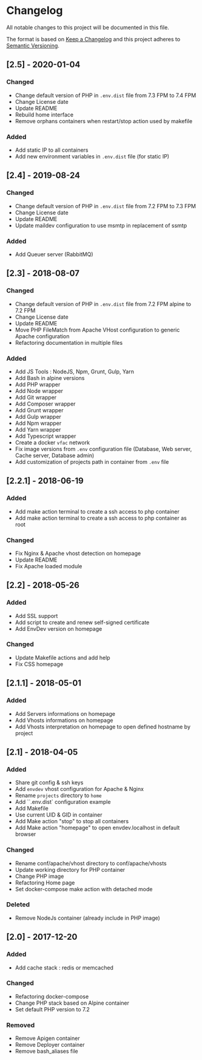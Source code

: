 # Changelog

All notable changes to this project will be documented in this file.

The format is based on [Keep a Changelog](http://keepachangelog.com/en/1.0.0/)
and this project adheres to [Semantic Versioning](http://semver.org/spec/v2.0.0.html).

## [2.5] - 2020-01-04

### Changed

- Change default version of PHP in `.env.dist` file from 7.3 FPM to 7.4 FPM
- Change License date
- Update README
- Rebuild home interface
- Remove orphans containers when restart/stop action used by makefile

### Added

- Add static IP to all containers
- Add new environment variables in `.env.dist` file (for static IP)

## [2.4] - 2019-08-24

### Changed

- Change default version of PHP in `.env.dist` file from 7.2 FPM to 7.3 FPM
- Change License date
- Update README
- Update maildev configuration to use msmtp in replacement of ssmtp

### Added

- Add Queuer server (RabbitMQ)

## [2.3] - 2018-08-07

### Changed

- Change default version of PHP in `.env.dist` file from 7.2 FPM alpine to 7.2 FPM
- Change License date
- Update README
- Move PHP FileMatch from Apache VHost configuration to generic Apache configuration
- Refactoring documentation in multiple files

### Added

- Add JS Tools : NodeJS, Npm, Grunt, Gulp, Yarn
- Add Bash in alpine versions
- Add PHP wrapper
- Add Node wrapper
- Add Git wrapper
- Add Composer wrapper
- Add Grunt wrapper
- Add Gulp wrapper
- Add Npm wrapper
- Add Yarn wrapper
- Add Typescript wrapper
- Create a docker `vfac` network
- Fix image versions from `.env` configuration file (Database, Web server, Cache server, Database admin)
- Add customization of projects path in container from `.env` file

## [2.2.1] - 2018-06-19

### Added

- Add make action terminal to create a ssh access to php container
- Add make action terminal to create a ssh access to php container as root

### Changed

- Fix Nginx & Apache vhost detection on homepage
- Update README
- Fix Apache loaded module

## [2.2] - 2018-05-26

### Added

- Add SSL support
- Add script to create and renew self-signed certificate
- Add EnvDev version on homepage

### Changed

- Update Makefile actions and add help
- Fix CSS homepage

## [2.1.1] - 2018-05-01

### Added

- Add Servers informations on homepage
- Add Vhosts informations on homepage
- Add Vhosts interpretation on homepage to open defined hostname by project

## [2.1] - 2018-04-05

### Added

- Share git config & ssh keys
- Add `envdev` vhost configuration for Apache & Nginx
- Rename `projects` directory to `home`
- Add ``.env.dist` configuration example
- Add Makefile
- Use current UID & GID in container
- Add Make action "stop" to stop all containers
- Add Make action "homepage" to open envdev.localhost in default browser

### Changed

- Rename conf/apache/vhost directory to conf/apache/vhosts
- Update working directory for PHP container
- Change PHP image
- Refactoring Home page
- Set docker-compose make action with detached mode

### Deleted

- Remove NodeJs container (already include in PHP image)

## [2.0] - 2017-12-20

### Added

- Add cache stack : redis or memcached

### Changed

- Refactoring docker-compose
- Change PHP stack based on Alpine container
- Set default PHP version to 7.2

### Removed

- Remove Apigen container
- Remove Deployer container
- Remove bash_aliases file
